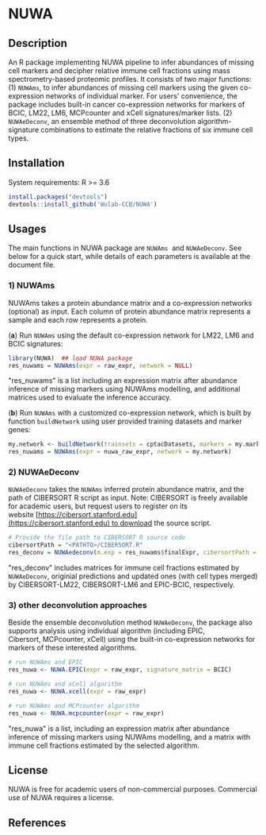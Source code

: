 # NUWA

## Description

An R package implementing NUWA pipeline to infer abundances of missing cell markers and decipher relative immune cell fractions using mass spectrometry-based proteomic profiles. It consists of two major functions: (1) `NUWAms`,  to infer  abundances of missing cell markers using the given co-expression networks of individual marker. For users' convenience, the package includes built-in cancer co-expression networks for markers of BCIC, LM22, LM6, MCPcounter and xCell signatures/marker lists. (2) `NUWAeDeconv`, an ensemble method of three deconvolution algorithm-signature combinations to estimate the relative fractions of six immune cell types. 

## Installation

System requirements: R >= 3.6 

```R
install.packages("devtools")
devtools::install_github('Wulab-CCB/NUWA')
```

## Usages

The main functions in NUWA package are `NUWAms`  and `NUWAeDeconv`. See below for a quick start, while details of each parameters is available at the document file.

### 1) NUWAms

NUWAms takes a protein abundance matrix and a co-expression networks (optional) as input. Each column of protein abundance matrix represents a sample and each row represents a protein.  

(**a**) Run `NUWAms` using the default co-expression network for LM22, LM6 and BCIC signatures:

```R
library(NUWA)  ## load NUWA package
res_nuwams = NUWAms(expr = raw_expr, network = NULL)
```
"res_nuwams" is a list including an expression matrix after abundance inference of missing markers using NUWAms modelling, and additional matrices used to evaluate the inference accuracy.

(**b**) Run `NUWAms` with a customized co-expression network, which is built by function `buildNetwork` using user provided training datasets and marker genes:

```R
my.network <- buildNetwork(trainsets = cptacDatasets, markers = my.markers)
res_nuwams = NUWAms(expr = nuwa_raw_expr, network = my.network)
```

### 2) NUWAeDeconv

`NUWAeDeconv` takes the `NUWAms` inferred protein abundance matrix, and the path of CIBERSORT R script as input. Note: CIBERSORT is  freely available for academic users, but request users  to register on its website [https://cibersort.stanford.edu](https://cibersort.stanford.edu) to download the  source script.

```R
# Provide the file path to CIBERSORT R source code
cibersortPath = "<PATHTO>/CIBERSORT.R"
res_deconv = NUWAedeconv(m.exp = res_nuwams$finalExpr, cibersortPath = cibersortPath)
```

"res_deconv" includes matrices for immune cell fractions estimated by `NUWAeDeconv`,  originial predictions and updated ones (with cell types merged)  by CIBERSORT-LM22, CIBERSORT-LM6 and EPIC-BCIC, respectively. 


### 3) other deconvolution approaches

Beside the ensemble deconvolution method `NUWAeDeconv`, the package also supports analysis using individual algorithm (including EPIC, Cibersort, MCPcounter, xCell) using the built-in co-expression networks for markers of these interested algorithms.

```R
# run NUWAms and EPIC
res_nuwa <- NUWA.EPIC(expr = raw_expr, signature_matrix = BCIC)

# run NUWAms and xCell algorithm
res_nuwa <- NUWA.xcell(expr = raw_expr)

# run NUWAms and MCPcounter algorithm
res_nuwa <- NUWA.mcpcounter(expr = raw_expr)
```
"res_nuwa" is a list, including an expression matrix after abundance inference of missing markers using NUWAms modelling, and a matrix with immune cell fractions estimated by the selected algorithm.

## License

NUWA is free for academic users of non-commercial purposes. Commercial use of NUWA requires a license.

## References
